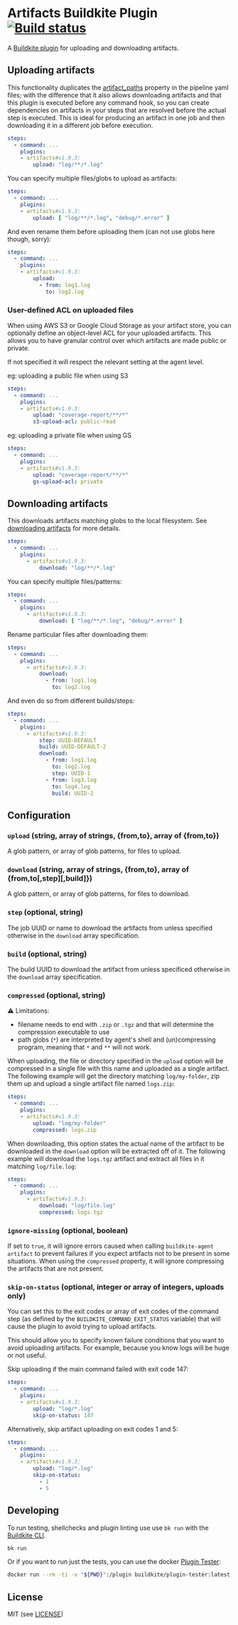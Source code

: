 # Artifacts Buildkite Plugin [![Build status](https://badge.buildkite.com/7b0170b44f960e219a66a4f5f09b3490fc0013f189d60b5d1f.svg?branch=master)](https://buildkite.com/buildkite/plugins-artifacts)

A [Buildkite plugin](https://buildkite.com/docs/agent/v3/plugins) for uploading and downloading artifacts.

## Uploading artifacts

This functionality duplicates the [artifact_paths](https://buildkite.com/docs/pipelines/artifacts#uploading-artifacts-in-build-steps) property in the pipeline yaml files; with the difference that it also allows downloading artifacts and that this plugin is executed before any command hook, so you can create dependencies on artifacts in your steps that are resolved before the actual step is executed. This is ideal for producing an artifact in one job and then downloading it in a different job before execution.

```yml
steps:
  - command: ...
    plugins:
    - artifacts#v1.9.3:
        upload: "log/**/*.log"
```

You can specify multiple files/globs to upload as artifacts:

```yml
steps:
  - command: ...
    plugins:
    - artifacts#v1.9.3:
        upload: [ "log/**/*.log", "debug/*.error" ]
```

And even rename them before uploading them (can not use globs here though, sorry):

```yml
steps:
  - command: ...
    plugins:
    - artifacts#v1.9.3:
        upload: 
          - from: log1.log
            to: log2.log
```

### User-defined ACL on uploaded files

When using AWS S3 or Google Cloud Storage as your artifact store, you can optionally define an object-level ACL for your uploaded artifacts. This allows you to have granular control over which artifacts are made public or private.

If not specified it will respect the relevant setting at the agent level.

eg: uploading a public file when using S3
```yml
steps:
  - command: ...
    plugins:
    - artifacts#v1.9.3:
        upload: "coverage-report/**/*"
        s3-upload-acl: public-read
```

eg: uploading a private file when using GS
```yml
steps:
  - command: ...
    plugins:
    - artifacts#v1.9.3:
        upload: "coverage-report/**/*"
        gs-upload-acl: private
```

## Downloading artifacts

This downloads artifacts matching globs to the local filesystem. See [downloading artifacts](https://buildkite.com/docs/agent/cli-artifact#downloading-artifacts) for more details.

```yml
steps:
  - command: ...
    plugins:
      - artifacts#v1.9.3:
          download: "log/**/*.log"
```

You can specify multiple files/patterns:

```yml
steps:
  - command: ...
    plugins:
      - artifacts#v1.9.3:
          download: [ "log/**/*.log", "debug/*.error" ]
```

Rename particular files after downloading them:

```yml
steps:
  - command: ...
    plugins:
      - artifacts#v1.9.3:
          download: 
            - from: log1.log
              to: log2.log
```

And even do so from different builds/steps:

```yml
steps:
  - command: ...
    plugins:
      - artifacts#v1.9.3:
          step: UUID-DEFAULT
          build: UUID-DEFAULT-2
          download: 
            - from: log1.log
              to: log2.log
              step: UUID-1
            - from: log3.log
              to: log4.log
              build: UUID-2
```

## Configuration

### `upload` (string, array of strings, {from,to}, array of {from,to})

A glob pattern, or array of glob patterns, for files to upload.

### `download` (string, array of strings, {from,to}, array of {from,to[,step][,build]})

A glob pattern, or array of glob patterns, for files to download.

### `step` (optional, string)

The job UUID or name to download the artifacts from unless specified otherwise in the `download` array specification.

### `build` (optional, string)

The build UUID to download the artifact from unless specificed otherwise in the `download` array specification.

### `compressed` (optional, string)

⚠️ Limitations:
* filename needs to end with `.zip` or `.tgz` and that will determine the compression executable to use
* path globs (`*`) are interpreted by agent's shell and (un)compressing program, meaning that `*` and `**` will not work.

When uploading, the file or directory specified in the `upload` option will be compressed in a single file with this name and uploaded as a single artifact. The following example will get the directory matching `log/my-folder`, zip them up and upload a single artifact file named `logs.zip`:


```yml
steps:
  - command: ...
    plugins:
    - artifacts#v1.9.3:
        upload: "log/my-folder"
        compressed: logs.zip
```

When downloading, this option states the actual name of the artifact to be downloaded in the `download` option will be extracted off of it. The following example will download the `logs.tgz` artifact and extract all files in it matching `log/file.log`:

```yml
steps:
  - command: ...
    plugins:
      - artifacts#v1.9.3:
          download: "log/file.log"
          compressed: logs.tgz
```

### `ignore-missing` (optional, boolean)

If set to `true`, it will ignore errors caused when calling `buildkite-agent artifact` to prevent failures if you expect artifacts not to be present in some situations. When using the `compressed` property, it will ignore compressing the artifacts that are not present.

### `skip-on-status` (optional, integer or array of integers, uploads only)

You can set this to the exit codes or array of exit codes of the command step (as defined by the `BUILDKITE_COMMAND_EXIT_STATUS` variable) that will cause the plugin to avoid trying to upload artifacts.

This should allow you to specify known failure conditions that you want to avoid uploading artifacts. For example, because you know logs will be huge or not useful.

Skip uploading if the main command failed with exit code 147:

```yml
steps:
  - command: ...
    plugins:
    - artifacts#v1.9.3:
        upload: "log/*.log"
        skip-on-status: 147
```

Alternatively, skip artifact uploading on exit codes 1 and 5:

```yml
steps:
  - command: ...
    plugins:
    - artifacts#v1.9.3:
        upload: "log/*.log"
        skip-on-status:
          - 1
          - 5
```

## Developing

To run testing, shellchecks and plugin linting use use `bk run` with the [Buildkite CLI](https://github.com/buildkite/cli).

```bash
bk run
```

Or if you want to run just the tests, you can use the docker [Plugin Tester](https://github.com/buildkite-plugins/buildkite-plugin-tester):

```bash
docker run --rm -ti -v "${PWD}":/plugin buildkite/plugin-tester:latest
```

## License

MIT (see [LICENSE](LICENSE))
